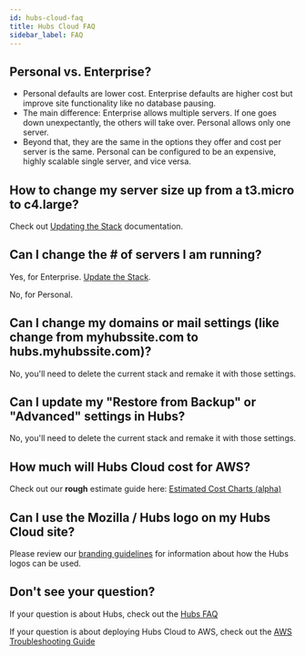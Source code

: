 ```yaml
---
id: hubs-cloud-faq
title: Hubs Cloud FAQ
sidebar_label: FAQ
---
```


## Personal vs. Enterprise?

- Personal defaults are lower cost. Enterprise defaults are higher cost but improve site functionality like no database pausing.
- The main difference: Enterprise allows multiple servers. If one goes down unexpectantly, the others will take over. Personal allows only one server.
- Beyond that, they are the same in the options they offer and cost per server is the same. Personal can be configured to be an expensive, highly scalable single server, and vice versa.

## How to change my server size up from a t3.micro to c4.large?

Check out [Updating the Stack](./hubs-cloud-aws-updating-the-stack.md) documentation.

## Can I change the # of servers I am running?

Yes, for Enterprise. [Update the Stack](./hubs-cloud-aws-updating-the-stack.md).

No, for Personal.

## Can I change my domains or mail settings (like change from myhubssite.com to hubs.myhubssite.com)?

No, you'll need to delete the current stack and remake it with those settings.

## Can I update my "Restore from Backup" or "Advanced" settings in Hubs?

No, you'll need to delete the current stack and remake it with those settings.

## How much will Hubs Cloud cost for AWS?

Check out our **rough** estimate guide here: [Estimated Cost Charts (alpha)](./hubs-cloud-aws-estimated-cost-charts.md)

## Can I use the Mozilla / Hubs logo on my Hubs Cloud site?
Please review our [branding guidelines](./hubs-cloud-branding.md) for information about how the Hubs logos can be used.

## Don't see your question?

If your question is about Hubs, check out the [Hubs FAQ](./hubs-cloud-faq.md)

If your question is about deploying Hubs Cloud to AWS, check out the [AWS Troubleshooting Guide](./hubs-cloud-aws-troubleshooting.md)
